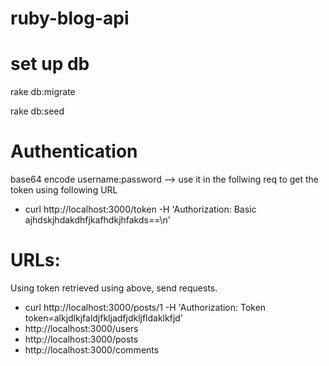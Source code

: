 # ruby-blog-api

# set up db
rake db:migrate

rake db:seed


# Authentication
base64 encode username:password --> use it in the follwing req to get the token using following URL
* curl http://localhost:3000/token -H 'Authorization: Basic ajhdskjhdakdhfjkafhdkjhfakds==\n'

# URLs:
Using token retrieved using above, send requests.
* curl http://localhost:3000/posts/1 -H 'Authorization: Token token=alkjdlkjfaldjfkljadfjdkljfldaklkfjd'
* http://localhost:3000/users
* http://localhost:3000/posts
* http://localhost:3000/comments
